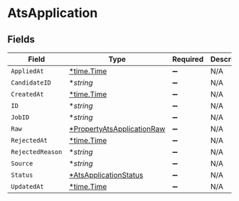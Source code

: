 # AtsApplication


## Fields

| Field                                                                          | Type                                                                           | Required                                                                       | Description                                                                    |
| ------------------------------------------------------------------------------ | ------------------------------------------------------------------------------ | ------------------------------------------------------------------------------ | ------------------------------------------------------------------------------ |
| `AppliedAt`                                                                    | [*time.Time](https://pkg.go.dev/time#Time)                                     | :heavy_minus_sign:                                                             | N/A                                                                            |
| `CandidateID`                                                                  | **string*                                                                      | :heavy_minus_sign:                                                             | N/A                                                                            |
| `CreatedAt`                                                                    | [*time.Time](https://pkg.go.dev/time#Time)                                     | :heavy_minus_sign:                                                             | N/A                                                                            |
| `ID`                                                                           | **string*                                                                      | :heavy_minus_sign:                                                             | N/A                                                                            |
| `JobID`                                                                        | **string*                                                                      | :heavy_minus_sign:                                                             | N/A                                                                            |
| `Raw`                                                                          | [*PropertyAtsApplicationRaw](../../models/shared/propertyatsapplicationraw.md) | :heavy_minus_sign:                                                             | N/A                                                                            |
| `RejectedAt`                                                                   | [*time.Time](https://pkg.go.dev/time#Time)                                     | :heavy_minus_sign:                                                             | N/A                                                                            |
| `RejectedReason`                                                               | **string*                                                                      | :heavy_minus_sign:                                                             | N/A                                                                            |
| `Source`                                                                       | **string*                                                                      | :heavy_minus_sign:                                                             | N/A                                                                            |
| `Status`                                                                       | [*AtsApplicationStatus](../../models/shared/atsapplicationstatus.md)           | :heavy_minus_sign:                                                             | N/A                                                                            |
| `UpdatedAt`                                                                    | [*time.Time](https://pkg.go.dev/time#Time)                                     | :heavy_minus_sign:                                                             | N/A                                                                            |